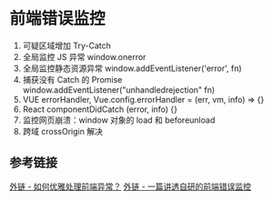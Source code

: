 # 前端错误监控

1. 可疑区域增加 Try-Catch
2. 全局监控 JS 异常 window.onerror
3. 全局监控静态资源异常 window.addEventListener('error', fn)
4. 捕获没有 Catch 的 Promise window.addEventListener("unhandledrejection" fn)
5. VUE errorHandler, Vue.config.errorHandler = (err, vm, info) => {}
6. React componentDidCatch (error, info) {}
7. 监控网页崩溃：window 对象的 load 和 beforeunload
8. 跨域 crossOrigin 解决

## 参考链接

[外链 - 如何优雅处理前端异常？](http://jartto.wang/2018/11/20/js-exception-handling/index.html)
[外链 - 一篇讲透自研的前端错误监控](https://juejin.cn/post/6987681953424080926#heading-25)
